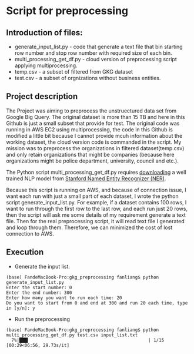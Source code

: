 # Script for preprocessing

## Introduction of files:

* generate_input_list.py - code that generate a text file that bin starting row number and stop row number with required size of each bin.
* multi_processing_get_df.py - cloud version of preprocessing script applying multiprocessing.
* temp.csv - a subset of filtered from GKG dataset
* test.csv - a subset of orgnizations without business entities.

## Project description

The Project was aiming to preprocess the unstruectured data set from Google Big Query. The original dataset is more than 15 TB and here in this Github is just a small subset that provide for test. The original code was running in AWS EC2 using multiprocessing, the code in this Github is modified a little bit because I cannot provide mcuh information about the working dataset, the cloud version code is commanded in the script. My mission was to preprocess the organizations in filtered dataset(temp.csv) and only retain organizations that might be companies (because here organizations might be police department, university, council and etc.).

The Python script multi_processing_get_df.py requires [downloading](https://nlp.stanford.edu/software/stanford-ner-2018-10-16.zip) a well trained NLP model from [Stanford Named Entity Recognizer (NER)](https://nlp.stanford.edu/software/CRF-NER.html).

Because this script is running on AWS, and because of connection issue, I want each run with just a small part of each dataset, I wrote the python script generate_input_list.py. For example,  if a dataset contains 100 rows, I want to run through the first row to the last row, and each run just 20 rows, then the script will ask me some details of my requirement generate a text file. Then for the real preprocessing script, it will read text file I generated and loop through them. Therefore, we can minimized the cost of lost connection to AWS.

## Execution

* Generate the input list.

```
(base) FandeMacBook-Pro:gkg_preprocessing fanliang$ python generate_input_list.py
Enter the start number: 0
Enter the end number: 300
Enter how many you want to run each time: 20
Do you want to start from 0 and end at 300 and run 20 each time, type in [y/n]: y
```
* Run the preprocessing

```
(base) FandeMacBook-Pro:gkg_preprocessing fanliang$ python multi_processing_get_df.py test.csv input_list.txt
  7%|███▎                                             | 1/15 [00:29<06:56, 29.73s/it]
```

